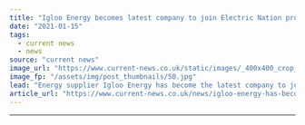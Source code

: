 ```yaml
---
title: "Igloo Energy becomes latest company to join Electric Nation project"
date: "2021-01-15"
tags: 
  - current news
  - news
source: "current news"
image_url: "https://www.current-news.co.uk/static/images/_400x400_crop_center-center/V2G-Electric-Nation-WPD.jpg"
image_fp: "/assets/img/post_thumbnails/50.jpg"
lead: "​Energy supplier Igloo Energy has become the latest company to join Western Power Distribution’s (WPD) vehicle-to-grid (V2G) trial Electric Nation."
article_url: "https://www.current-news.co.uk/news/igloo-energy-has-become-the-latest-company-to-join-the-electric-nation-project?utm_source=rss-feeds&utm_medium=rss&utm_campaign=rss"
---
```


---
